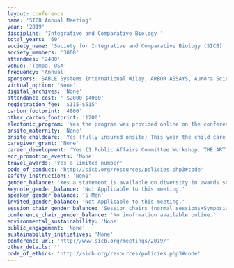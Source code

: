 ```yaml
---
layout: conference 
name: 'SICB Annual Meeting'
year: '2019'
discipline: 'Integrative and Comparative Biology '
total_years: '60'
society_name: 'Society for Integrative and Comparative Biology (SICB)'
society_members: '3000'
attendees: '2400'
venue: 'Tampa, USA'
frequency: 'Annual'
sponsors: 'SABLE Systems International Wiley, ARBOR ASSAYS, Aurora Scientific, Friday Harbor Laboratories, XCitex, BioOne Complete'
virtual_option: 'None'
digital_archives: 'None'
attendance_cost: ' $2000-$4000'
registration_fee: '$115-$515'
carbon_footprint: '4800'
other_carbon_footprint: '1200'
electonic_program: 'Yes the program was provided online on the conference website in .pdf and interactive versions.'
onsite_maternity: 'None'
onsite_childcare: 'Yes (fully insured onsite) This year the child care at the annual meeting will be free and provided by Preferred Sitters, the same group that has provided care at SICB since 2015. They are fully insured, and dedicated to providing an enjoyable environment for your child. Registration by December 4th is required to participate. To register your child or children, or for questions, please us.'
caregiver_grant: 'None'
career_development: 'Yes (1.Public Affairs Committee Workshop: THE ART OF PERSUASIVE COMMUNICATION: When Acting Meets Science-Interactive Seminar. 2. Broadening Participation Committee Workshop: Creating a comfortable and welcoming learning community: From a strategic syllabus to realized student engagement.  3.Broadening Participation Committee Workshop: Creating a comfortable and welcoming learning community: from a strategic syllabus to realized student engagement.  4.Student Support Committee Brown Bag Workshop for Graduate Students: Writing a competitive GIAR/FGST grant proposal.  5.Evolutionary Biomechanics Mentoring and Networking Luncheon.)'
ecr_promotion_events: 'None'
travel_awards: 'Yes a limited number'
code_of_conduct: 'http://sicb.org/resources/policies.php3#code'
safety_instructions: 'None'
gender_balance: 'Yes a statement is available on diversity in awards selection not conference speakers  (http://www.sicb.org/resources/Guidelinespercent20forpercent20Broadeningpercent20Participationpercent20inpercent20SICBpercent20Janpercent202019.pdf)'
keynote_gender_balance: 'Not Applicable to this meeting.'
speaker_gender_balance: '5 Men'
invited_gender_balance: 'Not Applicable to this meeting.'
session_chair_gender_balance: 'Session chairs (normal sessions+Symposia Oral presentations): 132 Men: 118 Women'
conference_chair_gender_balance: 'No inofrmation available online.'
environmental_sustainability: 'None'
public_engagement: 'None'
sustainability_initiatives: 'None'
conference_url: 'http://www.sicb.org/meetings/2019/'
other_details: ''
code_of_ethics: 'http://sicb.org/resources/policies.php3#code'
---
```

